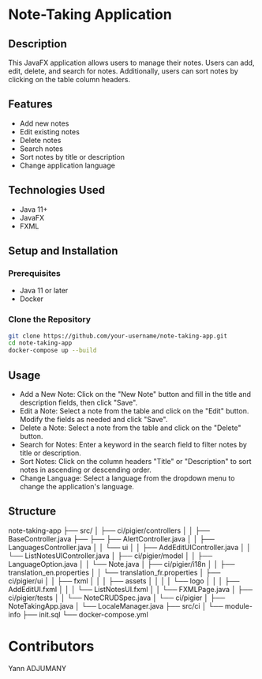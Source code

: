 # Note-Taking Application

## Description

This JavaFX application allows users to manage their notes. Users can add, edit, delete, and search for notes. Additionally, users can sort notes by clicking on the table column headers.

## Features

- Add new notes
- Edit existing notes
- Delete notes
- Search notes
- Sort notes by title or description
- Change application language

## Technologies Used

- Java 11+
- JavaFX
- FXML

## Setup and Installation

### Prerequisites

- Java 11 or later
- Docker

### Clone the Repository

```bash
git clone https://github.com/your-username/note-taking-app.git
cd note-taking-app
docker-compose up --build
```

## Usage

- Add a New Note: Click on the "New Note" button and fill in the title and description fields, then click "Save".
- Edit a Note: Select a note from the table and click on the "Edit" button. Modify the fields as needed and click "Save".
- Delete a Note: Select a note from the table and click on the "Delete" button.
- Search for Notes: Enter a keyword in the search field to filter notes by title or description.
- Sort Notes: Click on the column headers "Title" or "Description" to sort notes in ascending or descending order.
- Change Language: Select a language from the dropdown menu to change the application's language.

## Structure

note-taking-app
├── src/
│   ├── ci/pigier/controllers
│   │   ├── BaseController.java
├── ├── ├── AlertController.java
│   │   ├── LanguagesController.java
│   │   └── ui
│   │       ├── AddEditUIController.java
│   │       └── ListNotesUIController.java
│   ├── ci/pigier/model
│   │   ├── LanguageOption.java
│   │   └── Note.java
│   ├── ci/pigier/i18n
│   │   ├── translation_en.properties
│   │   └── translation_fr.properties
│   ├── ci/pigier/ui
│   │   ├── fxml
│   │   │   ├── assets
│   │   │   │   └── logo
│   │   │   ├── AddEditUI.fxml
│   │   │   └── ListNotesUI.fxml
│   │   └── FXMLPage.java
│   ├── ci/pigier/tests
│   │   └── NoteCRUDSpec.java
│   └── ci/pigier
│       ├── NoteTakingApp.java
│       └── LocaleManager.java
├── src/ci
│   └── module-info
├── init.sql
└── docker-compose.yml

# Contributors

Yann ADJUMANY
